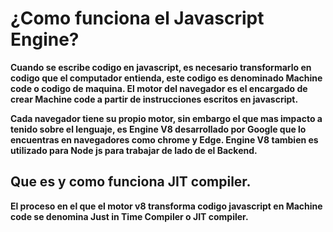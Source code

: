 # ¿Como funciona el Javascript Engine?

**Cuando se escribe codigo en javascript, es necesario transformarlo en codigo que el computador entienda, este codigo es denominado Machine code o codigo de maquina. El motor del navegador es el encargado de crear Machine code a partir de instrucciones escritos en javascript.**

**Cada navegador tiene su propio motor, sin embargo el que mas impacto a tenido sobre el lenguaje, es Engine V8 desarrollado por Google que lo encuentras en navegadores como chrome y Edge. Engine V8 tambien es utilizado para Node js para trabajar de lado de el Backend.**

## Que es y como funciona JIT compiler.

**El proceso en el que el motor v8 transforma codigo javascript en Machine code se denomina Just in Time Compiler o JIT compiler.**

[](./images/jit-compiler.webp)
